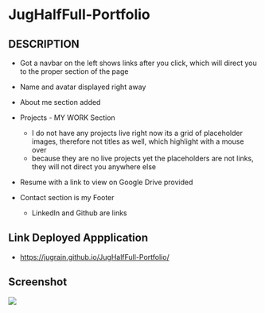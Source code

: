 # JugHalfFull-Portfolio

## DESCRIPTION

* Got a navbar on the left shows links after you click, which will direct you to the proper section of the page

* Name and avatar displayed right away

* About me section added 

* Projects - MY WORK Section
    - I do not have any projects live right now its a grid of placeholder images, therefore not titles as well, which highlight with a mouse over
    - because they are no live projects yet the placeholders are not links, they will not direct you anywhere else

* Resume with a link to view on Google Drive provided

* Contact section is my Footer
    - LinkedIn and Github are links

## Link Deployed Appplication

* https://jugrajn.github.io/JugHalfFull-Portfolio/ 

## Screenshot
 ![](https://drive.google.com/file/d/1TxSXI48Y7s24KNuIEKORAZgnY4A4lntf/view)